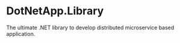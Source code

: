 # DotNetApp.Library
The ultimate .NET library to develop distributed microservice based application.
